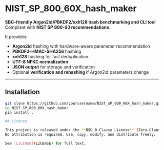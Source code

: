 # NIST_SP_800_60X_hash_maker

**SBC-friendly Argon2id/PBKDF2/xxh128 hash benchmarking and CLI tool**  
Compliant with **NIST SP 800-63 recommendations**.

It provides:

- **Argon2id** hashing with hardware-aware parameter recommendation  
- **PBKDF2-HMAC-SHA256** hashing  
- **xxh128** hashing for fast deduplication  
- **UTF-8 NFKC normalization**  
- **JSON output** for storage and verification  
- Optional **verification and rehashing** if Argon2id parameters change

---

## Installation

```bash
git clone https://github.com/yourusername/NIST_SP_800_60X_hash_maker.git
cd NIST_SP_800_60X_hash_maker
pip install .

## License

This project is released under the **BSD 0-Clause License** (Zero-Clause BSD).  
No attribution is required. Use, copy, modify, and distribute freely.

See [LICENSE](LICENSE) for full text.


